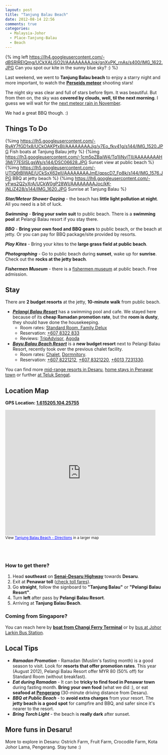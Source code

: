 ```yaml
---
layout: post
title: "Tanjung Balau Beach"
date: 2012-08-14 22:56
comments: true
categories: 
  - Malaysia-Johor
  - Place-Tanjung-Balau
  - Beach
---
```


{% img left https://lh4.googleusercontent.com/-dBSRIREIQmg/UCkXALiSO2I/AAAAAAAAJok/gnXvPK_rnAs/s400/IMG_1622.JPG Can you spot our kite in the sunny blue sky? :) %}

Last weekend, we went to **Tanjung Balau beach** to enjoy a starry night 
and more important, to watch the [**Perseids meteor**](http://www.spacedex.com/perseids/) shooting stars!

The night sky was clear and full of stars before 9pm. It was beautiful. 
But from then on, the sky was **covered by clouds, well, til the next morning**.
I guess we will wait for the [next meteor rain in November](http://www.spacedex.com/leonids/).

We had a great BBQ though. :)


Things To Do
------

{%img https://lh5.googleusercontent.com/-RvAY7fGD1x8/UCkOAKPfxBI/AAAAAAAAJjg/y7Eo_fkv41g/s144/IMG_1520.JPG  Fish boats at Tanjung Balau jetty %} 
{%img https://lh3.googleusercontent.com/-1cm5pZBaiW4/Tq1liNylTII/AAAAAAAAH3M/77ESISLgsWs/s144/DSC06628.JPG  Sunset view at public beach %} 
{%img https://lh5.googleusercontent.com/-UTIQ6tBlWAE/UCkSxX62eII/AAAAAAAAJmE/qpscD7_Fp8k/s144/IMG_1576.JPG  BBQ at jetty beach %} 
{%img https://lh6.googleusercontent.com/-yFws2Q2yXrA/UCkW0gP28WI/AAAAAAAAJoc/kK-jNLiZ428/s144/IMG_1620.JPG  Sunrise at Tanjung Balau %} 

***Star/Meteor Shower Gazing*** - the beach has **little light pollution at night**. All you need is a bit of luck. 

***Swimming*** - **Bring your swim suit** to public beach. There is a **swimming pool** at Pelangi Balau resort if you stay there.

***BBQ*** - **Bring your own food and BBQ gears** to public beach, or the beach at jetty.  Or you can pay for BBQ package/site provided by resorts. 

***Play Kites*** - Bring your kites to the **large grass field at public beach**.

***Photographing*** - Go to public beach during **sunset**, wake up for **sunrise**. Check out the **rocks at the jetty beach**.

***Fishermen Museum*** - there is a [fishermen museum](http://www.youtube.com/watch?v=fRCoGToS0Jw) at public beach. Free admission.

Stay
---

There are **2 budget resorts** at the jetty, **10-minute walk** from public beach. 

- [***Pelangi Balau Resort***](http://pelangibalauresort.blogspot.com/p/contact-us.html) has a swimming pool and cafe. We stayed here because of its **cheap Ramadan promotion rate**, but the **room is dusty**, they should have done the housekeeping.  
  - Room rates: [Standard Room, Family Delux](http://pelangibalauresort.blogspot.sg/p/room-rates.html)
  - Reservation: [+607 8322 833](tel:+6078322833)
  - Reviews: [TripAdvisor](http://www.tripadvisor.com/Hotel_Review-g1436004-d1740028-Reviews-Pelangi_Balau_Resort-Kota_Tinggi_Kota_Tinggi_District_Johor.html), [Agoda](http://www.agoda.com/asia/malaysia/desaru/pelangi_balau_resort.html)
- [***Bayu Balau Beach Resort***](https://www.facebook.com/pages/BAYU-BALAU-BEACH-RESORT/251142618299404) is a **new budget resort** next to Pelangi Balau Resort, recently took over the previous chalet facility.
  - Room rates: [Chalet](http://bayubalaubeachresort.blogspot.sg/2012/03/bayu-chalet-single-bed-bayu-chalet.html), [Dormnitory](http://bayubalaubeachresort.blogspot.sg/2012/03/bayu-dormitory-price-for-weekday-rm-140.html). 
  - Reservation: [+607 8221212](tel:+6078221212), [+607 8321220](tel:+6078321220), [+6013 7231330](tel:+60137231330).

You can find more [mid-range resorts in Desaru](http://wikitravel.org/en/Desaru#Sleep), [home stays in Penawar town](http://lpcstation.blogspot.sg/2009/08/homestaydesaru_24.html) or further [at Teluk Sengat](http://www.facebook.com/pages/Bobs-Homestay/336315441092).

Location Map
------
**GPS Location: [1.615205,104.25755](https://maps.google.com/maps?daddr=1.615205,104.25755)**

<iframe width="95%" height="400" frameborder="0" scrolling="no" marginheight="0" marginwidth="0" src="https://maps.google.com.my/maps/ms?msa=0&amp;msid=205295775928081280405.0004c73b6bc52a8985f16&amp;ie=UTF8&amp;t=m&amp;ll=1.598303,104.039154&amp;spn=0.65892,0.878906&amp;z=10&amp;output=embed"></iframe><br /><small>View <a href="https://maps.google.com.my/maps/ms?msa=0&amp;msid=205295775928081280405.0004c73b6bc52a8985f16&amp;ie=UTF8&amp;t=m&amp;ll=1.598303,104.039154&amp;spn=0.65892,0.878906&amp;z=10&amp;source=embed" style="color:#0000FF;text-align:left">Tanjung Balau Beach - Directions</a> in a larger map</small>

<br/><br/>

### How to get there?
1. Head **southeast** on [**Senai-Desaru Highway**](http://www.e22.com.my/The-Map.html) towards **Desaru**.
2. Exit at **Penawar toll** ([check toll fares](http://www.e22.com.my/Toll-System-Toll-Fares.html)).
3. Go **straight**, follow the signboard to **"Tanjung Balau"** or **"Pelangi Balau
Resort"**.
4. Turn **left** after pass by **Pelangi Balau Resort**.
5. Arriving at **Tanjung Balau Beach**.

### Coming from Singapore?
You can reach here by [**boat from Changi Ferry Terminal**](http://wikitravel.org/en/Desaru#Get_in) 
or by [bus at Johor Larkin Bus Station](http://wikitravel.org/en/Desaru#Get_in).

Local Tips
-----
- ***Ramadan Promotion*** - Ramadan (Muslim's fasting month) is a good season to visit. Look for **resorts that offer promotion rates**. This year (August 2012), Pelangi Balau Resort offer MYR 80 (50% off) for Standard Room (without breakfast).
- ***Eat during Ramadan*** - It can be **tricky to find food in Penawar town** during fasting month. 
  **Bring your own food** (what we did :), or eat **seafood at [Pengerang](http://wikitravel.org/en/Pengerang)** (30-minute driving distance from Desaru).
- ***BBQ at Public Beach*** - to **avoid extra charges** from your resort. The **jetty beach is a good spot** for campfire and BBQ, and safer since it's nearer to the resort.
- ***Bring Torch Light*** - the beach is **really dark** after sunset.

More funs in Desaru!
-----
More to explore in Desaru: Ostrich Farm, Fruit Farm, Crocodile Farm, Kota Johor Lama,
Pengerang. Stay tune :)  
